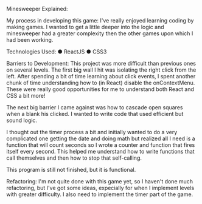 Minesweeper Explained:

My process in developing this game:
I've really enjoyed learning coding by making games. I wanted to get a little deeper into the logic and minesweeper had a greater complexity then the other games upon which I had been working.

Technologies Used:
● ReactJS 
● CSS3

Barriers to Development:
This project was more difficult than previous ones on several levels. The first big wall I hit was isolating the right click from the left. After spending a bit of time learning about click events, I spent another chunk of time understanding how to (in React) disable the onContextMenu. These were really good opportunities for me to understand both React and CSS a bit more! 

The next big barrier I came against was how to cascade open squares when a blank his clicked. I wanted to write code that used efficient but sound logic. 

I thought out the timer process a bit and initially wanted to do a very complicated one getting the date and doing math but realized all I need is a function that will count seconds so I wrote a counter and function that fires itself every second. This helped me understand how to write functions that call themselves and then how to stop that self-calling. 

This program is still not finished, but it is functional.

Refactoring:
I'm not quite done with this game yet, so I haven't done much refactoring, but I've got some ideas, expecially for when I implement levels with greater difficulty. I also need to implement the timer part of the game.
